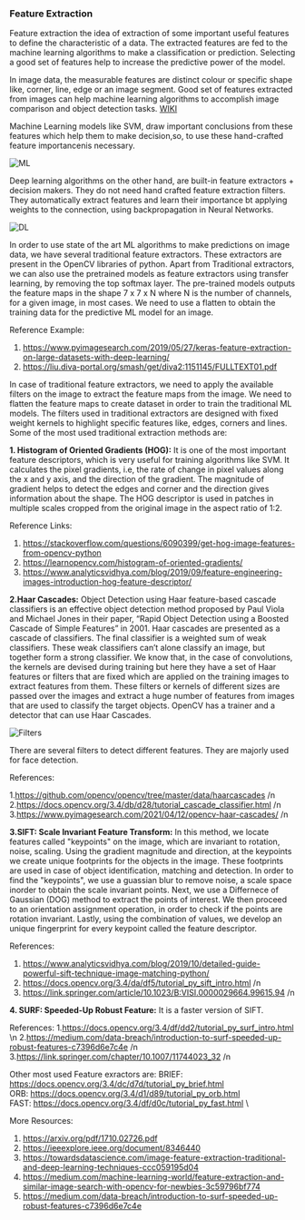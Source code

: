 ### Feature Extraction

Feature extraction the idea of extraction of some important useful features to define the characteristic of a data. The extracted features are fed to the machine learning algorithms to make a classification or prediction. Selecting a good set of features help to increase the predictive power of the model.

In image data, the measurable features are distinct colour or specific shape like, corner, line, edge or an image segment. Good set of features extracted from images can help machine learning algorithms to accomplish image comparison and object detection tasks. [WIKI](https://en.wikipedia.org/wiki/Feature_(computer_vision)#Extraction)

Machine Learning models like SVM, draw important conclusions from these features which help them to make decision,so, to use these hand-crafted feature importancenis necessary.

![ML](https://miro.medium.com/max/700/0*SVNmDa8IGVle0ue9.png)

Deep learning algorithms on the other hand, are built-in feature extractors + decision makers. They do not need hand crafted feature extraction filters. They automatically extract features and learn their importance bt applying weights to the connection, using backpropagation in Neural Networks.

![DL](https://miro.medium.com/max/700/0*LYa9apx25QSsRgj5.png)

In order to use state of the art ML algorithms to make predictions on image data, we have several traditional feature extractors. These extractors are present in the OpenCV libraries of python. Apart from Traditional extractors, we can also use the pretrained models as feature extractors using transfer learning, by removing the top softmax layer. The pre-trained models outputs the feature maps in the shape 7 x 7 x N where N is the number of channels, for a given image, in most cases. We need to use a flatten to obtain the training data for the predictive ML model for an image.

Reference Example:
1. https://www.pyimagesearch.com/2019/05/27/keras-feature-extraction-on-large-datasets-with-deep-learning/
2. https://liu.diva-portal.org/smash/get/diva2:1151145/FULLTEXT01.pdf

In case of traditional feature extractors, we need to apply the available filters on the image to extract the feature maps from the image. We need to flatten the feature maps to create dataset in order to train the traditional ML models. The filters used in traditional extractors are designed with fixed weight kernels to highlight specific features like, edges, corners and lines. Some of the most used traditional extraction methods are: 

**1. Histogram of Oriented Gradients (HOG):** It is one of the most important feature descriptors, which is very useful for training algorithms like SVM. It calculates the pixel gradients, i.e, the rate of change in pixel values along the x and y axis, and the direction of the gradient. The magnitude of gradient helps to detect the edges and corner and the direction gives information about the shape. The HOG descriptor is used in patches in multiple scales cropped from the original image in the aspect ratio of 1:2.

Reference Links: 
1. https://stackoverflow.com/questions/6090399/get-hog-image-features-from-opencv-python
2. https://learnopencv.com/histogram-of-oriented-gradients/
3. https://www.analyticsvidhya.com/blog/2019/09/feature-engineering-images-introduction-hog-feature-descriptor/

**2.Haar Cascades:** Object Detection using Haar feature-based cascade classifiers is an effective object detection method proposed by Paul Viola and Michael Jones in their paper, “Rapid Object Detection using a Boosted Cascade of Simple Features” in 2001. Haar cascades are presented as a cascade of classifiers. The final classifier is a weighted sum of weak classifiers. These weak classifiers can’t alone classify an image, but together form a strong classifier. We know that, in the case of convolutions, the kernels are devised during training but here they have a set of Haar features or filters that are fixed which are applied on the training images to extract features from them. These filters or kernels of different sizes are passed over the images and extract a huge number of features from images that are used to classify the target objects. OpenCV has a trainer and a detector that can use Haar Cascades. 

![Filters](https://miro.medium.com/max/489/1*AeAYGJkO_tNhjhI0ajFwTQ.png)

There are several filters to detect different features. They are majorly used for face detection.

References:

1.https://github.com/opencv/opencv/tree/master/data/haarcascades  /n
2.https://docs.opencv.org/3.4/db/d28/tutorial_cascade_classifier.html  /n
3.https://www.pyimagesearch.com/2021/04/12/opencv-haar-cascades/   /n

**3.SIFT: Scale Invariant Feature Transform:** In this method, we locate features called "keypoints" on the image, which are invariant to rotation, noise, scaling. Using the gradient magnitude and direction, at the keypoints we create unique footprints for the objects in the image. These footprints are used in case of object identification, matching and detection. In order to find the "keypoints", we use a guassian blur to remove noise, a scale space inorder to obtain the scale invariant points. Next, we use a Differnece of Gaussian (DOG) method to extract the points of interest. We then proceed to an orientation assignment operation, in order to check if the points are rotation invariant. Lastly, using the combination of values, we develop an unique fingerprint for every keypoint called the feature descriptor.

References:
1. https://www.analyticsvidhya.com/blog/2019/10/detailed-guide-powerful-sift-technique-image-matching-python/
2. https://docs.opencv.org/3.4/da/df5/tutorial_py_sift_intro.html /n
3. https://link.springer.com/article/10.1023/B:VISI.0000029664.99615.94 /n


**4. SURF: Speeded-Up Robust Feature:** It is a faster version of SIFT.

References: 
1.https://docs.opencv.org/3.4/df/dd2/tutorial_py_surf_intro.html \n
2.https://medium.com/data-breach/introduction-to-surf-speeded-up-robust-features-c7396d6e7c4e /n
3.https://link.springer.com/chapter/10.1007/11744023_32 /n

Other most used Feature exractors are:
BRIEF: https://docs.opencv.org/3.4/dc/d7d/tutorial_py_brief.html \
ORB: https://docs.opencv.org/3.4/d1/d89/tutorial_py_orb.html \
FAST: https://docs.opencv.org/3.4/df/d0c/tutorial_py_fast.html \

More Resources:

1. https://arxiv.org/pdf/1710.02726.pdf
2. https://ieeexplore.ieee.org/document/8346440
3. https://towardsdatascience.com/image-feature-extraction-traditional-and-deep-learning-techniques-ccc059195d04
4. https://medium.com/machine-learning-world/feature-extraction-and-similar-image-search-with-opencv-for-newbies-3c59796bf774
5. https://medium.com/data-breach/introduction-to-surf-speeded-up-robust-features-c7396d6e7c4e









